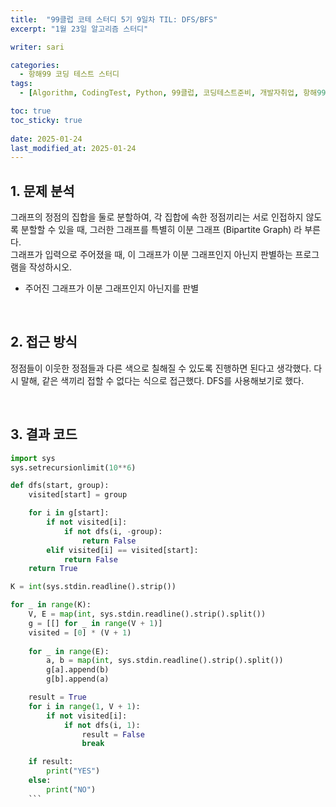 ```yaml
---
title:  "99클럽 코테 스터디 5기 9일차 TIL: DFS/BFS"
excerpt: "1월 23일 알고리즘 스터디"

writer: sari

categories:
  - 항해99 코딩 테스트 스터디
tags:
  - [Algorithm, CodingTest, Python, 99클럽, 코딩테스트준비, 개발자취업, 항해99, TIL, DFS/BFS]

toc: true
toc_sticky: true
 
date: 2025-01-24
last_modified_at: 2025-01-24
---
```


## 1. 문제 분석
그래프의 정점의 집합을 둘로 분할하여, 각 집합에 속한 정점끼리는 서로 인접하지 않도록 분할할 수 있을 때, 그러한 그래프를 특별히 이분 그래프 (Bipartite Graph) 라 부른다.
<BR>
그래프가 입력으로 주어졌을 때, 이 그래프가 이분 그래프인지 아닌지 판별하는 프로그램을 작성하시오.
- 주어진 그래프가 이분 그래프인지 아닌지를 판별

<BR>

## 2. 접근 방식
정점들이 이웃한 정점들과 다른 색으로 칠해질 수 있도록 진행하면 된다고 생각했다. 다시 말해, 같은 색끼리 접할 수 없다는 식으로 접근했다. DFS를 사용해보기로 했다.

<BR>

## 3. 결과 코드
```python
import sys
sys.setrecursionlimit(10**6)

def dfs(start, group):
    visited[start] = group

    for i in g[start]:
        if not visited[i]:
            if not dfs(i, -group):
                return False
        elif visited[i] == visited[start]:
            return False
    return True

K = int(sys.stdin.readline().strip())

for _ in range(K):
    V, E = map(int, sys.stdin.readline().strip().split())
    g = [[] for _ in range(V + 1)]
    visited = [0] * (V + 1)
    
    for _ in range(E):
        a, b = map(int, sys.stdin.readline().strip().split())
        g[a].append(b)
        g[b].append(a)

    result = True
    for i in range(1, V + 1):
        if not visited[i]:
            if not dfs(i, 1):
                result = False
                break

    if result:
        print("YES")
    else:
        print("NO")
    ```
